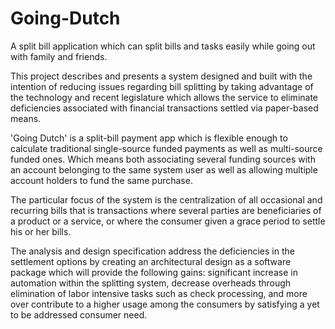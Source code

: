 # Going-Dutch
A split bill application which can split bills and tasks easily while going out with family and friends.

This project describes and presents a system designed and built with the intention of reducing issues regarding bill splitting by taking advantage of the technology and recent legislature which allows the service to eliminate deficiencies associated with financial transactions settled via paper-based means.

'Going Dutch' is a split-bill payment app which is flexible enough to calculate traditional single-source funded payments as well as multi-source funded ones. 
Which means both associating several funding sources with an account belonging to the same system user as well as allowing multiple account holders to fund the same purchase.

 The particular focus of the system is the centralization of all occasional and recurring bills that is transactions where several parties are beneficiaries of a product or a service, or where the consumer given a grace period to settle his or her bills.

The analysis and design specification address the deficiencies in the settlement options by creating an architectural design as a software package which will provide the following gains: significant increase in automation within the splitting system, decrease overheads through elimination of labor intensive tasks such as check processing, and more over contribute to a higher usage among the consumers by satisfying a yet to be addressed consumer need.
